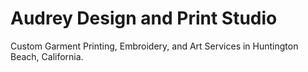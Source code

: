 # Audrey Design and Print Studio

Custom Garment Printing, Embroidery, and Art Services in Huntington Beach, California.
